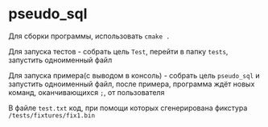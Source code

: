 # pseudo_sql

Для сборки программы, использовать ```cmake .```

Для запуска тестов - собрать цель ```Test```, перейти в папку `tests`, запустить одноименный файл

Для запуска примера(с выводом в консоль) - собрать цель ```pseudo_sql``` и запустить одноименный файл, после примера,
программа ждёт новых команд, оканчивающихся `;`, от
пользователя

В файле `test.txt` код, при помощи которых сгенерирована фикстура `/tests/fixtures/fix1.bin`